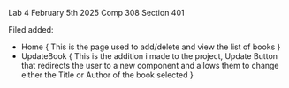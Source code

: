 Lab 4 February 5th 2025 
Comp 308 Section 401

Filed added: 
  - Home { This is the page used to add/delete and view the list of books }
  - UpdateBook { This is the addition i made to the project, Update Button that redirects the user to a new component and allows them to change either the Title or Author of the book selected }

